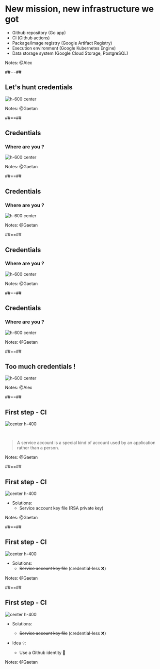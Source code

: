 <!-- .slide -->
# New mission, new infrastructure we got

* Github repository (Go app)
* CI (Github actions)
* Package/Image registry (Google Artifact Registry)
* Execution environment (Google Kubernetes Engine)
* Data storage system (Google Cloud Storage, PostgreSQL)
<!-- .element: class="list-fragment" -->

Notes: @Alex

##==##
<!-- .slide: -->

## Let's hunt credentials

![ h-600 center](./assets/images/hunt.gif)

Notes: @Gaetan

##==##
## Credentials
### Where are you ?
<!-- .slide: -->

![ h-600 center](./assets/images/global.png)

Notes: @Gaetan

##==##
## Credentials
### Where are you ?
<!-- .slide: -->

![ h-600 center](./assets/images/global_creds1.png)

Notes: @Gaetan

##==##
## Credentials
### Where are you ?
<!-- .slide: -->

![ h-600 center](./assets/images/global_creds2.png)

Notes: @Gaetan

##==##
## Credentials
### Where are you ?
<!-- .slide: -->

![ h-600 center](./assets/images/global_creds3.png)

Notes: @Gaetan

##==##
<!-- slide -->
## Too much credentials !

![ h-600 center](./assets/images/facepalm-chair.gif)

Notes: @Alex

##==##
<!-- .slide: -->
## First step - CI

![center h-400](./assets/images/ci_cred.png)

<br/>

> A service account is a special kind of account used by an application
rather than a person.

Notes: @Gaetan

##==##

<!-- .slide: -->
## First step - CI

![center h-400](./assets/images/ci_cred.png)

* Solutions:
  * Service account key file (RSA private key)

Notes: @Gaetan

##==##
<!-- .slide: -->
## First step - CI

![center h-400](./assets/images/ci_cred.png)

* Solutions:
  * ~~Service account key file~~ (credential-less ❌)

Notes: @Gaetan

##==##
<!-- .slide: -->
## First step - CI

![center h-400](./assets/images/ci_cred.png)

* Solutions:
  * ~~Service account key file~~ (credential-less ❌)

* Idea 💡:
  * Use a Github identity 🤔
<!-- .element: class="list-fragment" -->

Notes: @Gaetan
